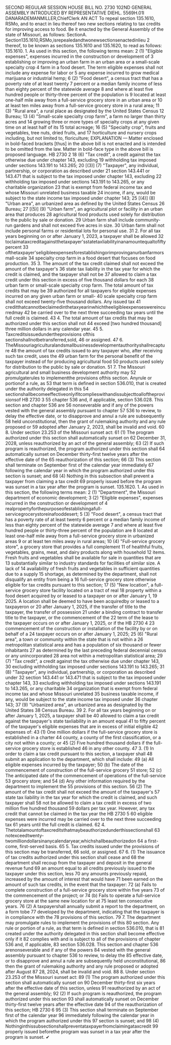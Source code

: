SECOND REGULAR SESSION
HOUSE BILL NO. 2730
102ND GENERAL ASSEMBLY
INTRODUCED BY REPRESENTATIVE DIEHL.
5569H.01I DANARADEMANMILLER,ChiefClerk
AN ACT
To repeal section 135.1610, RSMo, and to enact in lieu thereof two new sections relating to
tax credits for improving access to food.
Be it enacted by the General Assembly of the state of Missouri, as follows:
SectionA. Section135.1610,RSMo,isrepealedandtwonewsectionsenactedinlieu
2 thereof, to be known as sections 135.1610 and 135.1620, to read as follows:
135.1610. 1. As used in this section, the following terms mean:
2 (1) "Eligible expenses", expenses incurred in the construction or development of
3 establishing or improving an urban farm in an urban area or a small-scale specialty crop
4 farm in a food desert. The term eligible expenses shall not include any expense for labor or
5 any expense incurred to grow medical marijuana or industrial hemp;
6 (2) "Food desert", a census tract that has a poverty rate of at least twenty
7 percent or a median family income of less than eighty percent of the statewide average
8 and where at least five hundred people or thirty-three percent of the population is
9 located at least one-half mile away from a full-service grocery store in an urban area or
10 at least ten miles away from a full-service grocery store in a rural area;
11 (3) "Rural area", a rural place as designated by the United States Census
12 Bureau;
13 (4) "Small-scale specialty crop farm", a farm no larger than thirty acres and
14 growing three or more types of specialty crops at any given time on at least half of its
15 total acreage;
16 (5) "Specialty crop", fruits and vegetables, tree nuts, dried fruits, and
17 horticulture and nursery crops including, but not limited to, floriculture;
EXPLANATION — Matter enclosed in bold-faced brackets [thus] in the above bill is not enacted and is
intended to be omitted from the law. Matter in bold-face type in the above bill is proposed language.
HB 2730 2
18 (6) "Tax credit", a credit against the tax otherwise due under chapter 143, excluding
19 withholding tax imposed under sections 143.191 to 143.265;
20 [(3)] (7) "Taxpayer", any individual, partnership, or corporation as described under
21 section 143.441 or 143.471 that is subject to the tax imposed under chapter 143, excluding
22 withholding tax imposed under sections 143.191 to 143.265, or any charitable organization
23 that is exempt from federal income tax and whose Missouri unrelated business taxable
24 income, if any, would be subject to the state income tax imposed under chapter 143;
25 [(4)] (8) "Urban area", an urbanized area as defined by the United States Census
26 Bureau;
27 [(5)] (9) "Urban farm", an agricultural plot or facility in an urban area that produces
28 agricultural food products used solely for distribution to the public by sale or donation.
29 Urban farm shall include community-run gardens and shall not exceed five acres in size.
30 Urban farm shall not include personal farms or residential lots for personal use.
31 2. For all tax years beginning on or after January 1, 2023, a taxpayer shall be allowed
32 toclaimataxcreditagainstthetaxpayer'sstatetaxliabilityinanamountequaltofiftypercent
33 ofthetaxpayer'seligibleexpensesforestablishingorimprovinganurbanfarmorsmall-scale
34 specialty crop farm in a food desert that focuses on food production.
35 3. The amount of the tax credit claimed shall not exceed the amount of the taxpayer's
36 state tax liability in the tax year for which the credit is claimed, and the taxpayer shall not be
37 allowed to claim a tax credit under this section in excess of five thousand dollars for each
38 urban farm or small-scale specialty crop farm. The total amount of tax credits that may be
39 authorized for all taxpayers for eligible expenses incurred on any given urban farm or small-
40 scale specialty crop farm shall not exceed twenty-five thousand dollars. Any issued tax
41 creditthatcannotbeclaimedinthetaxyearinwhichtheeligibleexpenseswereincurredmay
42 be carried over to the next three succeeding tax years until the full credit is claimed.
43 4. The total amount of tax credits that may be authorized under this section shall not
44 exceed [two hundred thousand] three million dollars in any calendar year.
45 5. Taxcreditsissuedundertheprovisions ofthis sectionshallnotbetransferred,sold,
46 or assigned.
47 6. TheMissouriagriculturalandsmallbusinessdevelopmentauthorityshallrecapture
48 the amount of tax credits issued to any taxpayer who, after receiving such tax credit, uses the
49 urban farm for the personal benefit of the taxpayer instead of for producing agricultural food
50 products used solely for distribution to the public by sale or donation.
51 7. The Missouri agricultural and small business development authority may
52 promulgaterules to implementthe provisions ofthis section. Anyrule or portionof a rule, as
53 that term is defined in section 536.010, that is created under the authority delegated in this
54 sectionshallbecomeeffectiveonlyifitcomplieswithandissubjecttoalloftheprovisionsof
HB 2730 3
55 chapter 536 and, if applicable, section 536.028. This section and chapter 536 are
56 nonseverable and if any of the powers vested with the general assembly pursuant to chapter
57 536 to review, to delay the effective date, or to disapprove and annul a rule are subsequently
58 held unconstitutional, then the grant of rulemaking authority and any rule proposed or
59 adopted after January 2, 2023, shall be invalid and void.
60 8. Under section 23.253 of the Missouri sunset act:
61 (1) The program authorized under this section shall automatically sunset on
62 December 31, 2028, unless reauthorized by an act of the general assembly;
63 (2) If such program is reauthorized, the program authorized under this section shall
64 automatically sunset on December thirty-first twelve years after the effective date of the
65 reauthorization of this section;
66 (3) This section shall terminate on September first of the calendar year immediately
67 following the calendar year in which the program authorized under this section is sunset; and
68 (4) Nothing in this subsection shall prevent a taxpayer from claiming a tax credit
69 properly issued before the program was sunset in a tax year after the program is sunset.
135.1620. 1. As used in this section, the following terms mean:
2 (1) "Department", the Missouri department of economic development;
3 (2) "Eligible expenses", expenses incurred in the construction or development of
4 realpropertyforthepurposeofestablishingafull-servicegrocerystoreinafooddesert;
5 (3) "Food desert", a census tract that has a poverty rate of at least twenty
6 percent or a median family income of less than eighty percent of the statewide average
7 and where at least five hundred people or thirty-three percent of the population are
8 located at least one-half mile away from a full-service grocery store in urbanized areas
9 or at least ten miles away in rural areas;
10 (4) "Full-service grocery store", a grocery store that provides a full complement
11 of healthful fruits, vegetables, grains, meat, and dairy products along with household
12 items. Fresh fruits and vegetables shall be available for sale in quantities that are
13 substantially similar to industry standards for facilities of similar size. A lack of
14 availability of fresh fruits and vegetables in sufficient quantities due to a supply
15 shortage, as determined by the department, shall not disqualify an entity from being a
16 full-service grocery store otherwise eligible for tax credits pursuant to this section;
17 (5) "New location", a full-service grocery store facility located on a tract of real
18 property within a food desert acquired by or leased to a taxpayer on or after January 1,
19 2025. A location shall be deemed to have been acquiredby or leased to a taxpayeron or
20 after January 1, 2025, if the transfer of title to the taxpayer, the transfer of possession
21 under a binding contract to transfer title to the taxpayer, or the commencement of the
22 term of the lease to the taxpayer occurs on or after January 1, 2025, or if the
HB 2730 4
23 commencement of the construction or installation of the facility by or on behalf of a
24 taxpayer occurs on or after January 1, 2025;
25 (6) "Rural area", a town or community within the state that is not within a
26 metropolitan statistical area and has a population of six thousand or fewer inhabitants
27 as determined by the last preceding federal decennial census or any unincorporated
28 area not within a metropolitan statistical area;
29 (7) "Tax credit", a credit against the tax otherwise due under chapter 143,
30 excluding withholding tax imposed under sections 143.191 to 143.265;
31 (8) "Taxpayer", any individual, partnership, or corporation as described under
32 section 143.441 or 143.471 that is subject to the tax imposed under chapter 143,
33 excluding withholding tax imposed under sections 143.191 to 143.265, or any charitable
34 organization that is exempt from federal income tax and whose Missouri unrelated
35 business taxable income, if any, would be subject to the state income tax imposed under
36 chapter 143;
37 (9) "Urbanized area", an urbanized area as designated by the United States
38 Census Bureau.
39 2. For all tax years beginning on or after January 1, 2025, a taxpayer shall be
40 allowed to claim a tax credit against the taxpayer's state taxliability in an amount equal
41 to fifty percent of the taxpayer's eligible expenses that are in excess of initial eligible
42 expenses of:
43 (1) One million dollars if the full-service grocery store is established in a charter
44 county, a county of the first classification, or a city not within a county; or
45 (2) Five hundred thousand dollars if the full-service grocery store is established
46 in any other county.
47 3. (1) In order to claim a tax credit pursuant to this section, a taxpayer shall
48 submit an application to the department, which shall include:
49 (a) All eligible expenses incurred by the taxpayer;
50 (b) The date of the commencement of construction of the full-service grocery
51 store;
52 (c) The anticipated date of the commencement of operations of the full-service
53 grocery store; and
54 (d) Any other information required by the department to implement the
55 provisions of this section.
56 (2) The amount of the tax credit shall not exceed the amount of the taxpayer's
57 state tax liability in the tax year for which the credit is claimed, and such taxpayer shall
58 not be allowed to claim a tax credit in excess of two million five hundred thousand
59 dollars per tax year. However, any tax credit that cannot be claimed in the tax year the
HB 2730 5
60 eligible expenses were incurred may be carried over to the next three succeeding tax
61 years until the full credit is claimed.
62 4. Thetotalamountoftaxcreditsthatmaybeauthorizedunderthissectionshall
63 notexceedtwenty-twomilliondollarsinanycalendaryear,whichshallbeauthorizedon
64 a first-come, first-served basis.
65 5. Tax credits issued under the provisions of this section may be transferred,
66 sold, or assigned.
67 6. (1) The issuance of tax credits authorized under this section shall cease and
68 the department shall recoup from the taxpayer and deposit in the general revenue fund
69 an amount equal to all credits previously issued to the taxpayer under this section, less
70 any amounts previously repaid, increased by the amount of interest that would have
71 been earned on the amount of such tax credits, in the event that the taxpayer:
72 (a) Fails to complete construction of a full-service grocery store within five years
73 of the commencement of the project; or
74 (b) Fails to operate a full-service grocery store at the same new location for at
75 least ten consecutive years.
76 (2) A taxpayershall annually submit a report to the department, on a form tobe
77 developed by the department, indicating that the taxpayer is in compliance with the
78 provisions of this section.
79 7. The department may promulgate rules to implement the provisions of this
80 section. Any rule or portion of a rule, as that term is defined in section 536.010, that is
81 created under the authority delegated in this section shall become effective only if it
82 complies with and is subject to all of the provisions of chapter 536 and, if applicable,
83 section 536.028. This section and chapter 536 arenonseverable and if any of the powers
84 vested with the general assembly pursuant to chapter 536 to review, to delay the
85 effective date, or to disapprove and annul a rule are subsequently held unconstitutional,
86 then the grant of rulemaking authority and any rule proposed or adopted after August
87 28, 2024, shall be invalid and void.
88 8. Under section 23.253 of the Missouri sunset act:
89 (1) The program authorized under this section shall automatically sunset on
90 December thirty-first six years after the effective date of this section, unless
91 reauthorized by an act of the general assembly;
92 (2) If such program is reauthorized, the program authorized under this section
93 shall automatically sunset on December thirty-first twelve years after the effective date
94 of the reauthorization of this section;
HB 2730 6
95 (3) This section shall terminate on September first of the calendar year
96 immediately following the calendar year in which the program authorized under this
97 section is sunset; and
98 (4) Nothinginthissubsectionshallpreventataxpayerfromclaimingataxcredit
99 properly issued beforethe program was sunset in a tax year after the program is sunset.
✔